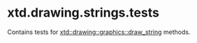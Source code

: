 # xtd.drawing.strings.tests

Contains tests for [xtd::drawing::graphics::draw_string](../../../src/xtd.drawing/include/xtd/drawing/graphics.h) methods.
